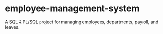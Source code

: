 # employee-management-system
A SQL &amp; PL/SQL project for managing employees, departments, payroll, and leaves.
